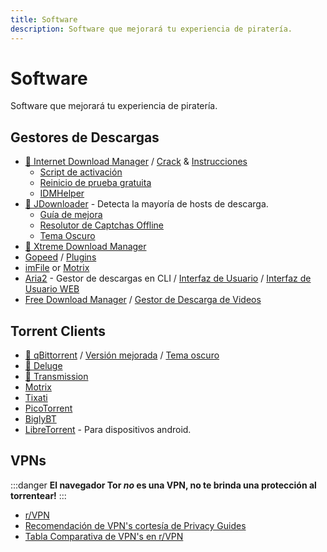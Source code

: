 ```yaml
---
title: Software
description: Software que mejorará tu experiencia de piratería.
---
```


# Software

Software que mejorará tu experiencia de piratería.

## Gestores de Descargas

- [🌟 Internet Download Manager](https://www.internetdownloadmanager.com) /
  [Crack](https://cracksurl.com/internet-download-manager) &
  [Instrucciones](https://rentry.org/installidm)
  - [Script de activación](https://github.com/lstprjct/IDM-Activation-Script)
  - [Reinicio de prueba gratuita](https://github.com/J2TEAM/idm-trial-reset)
  - [IDMHelper](https://github.com/unamer/IDMHelper)
- [🌟 JDownloader](https://jdownloader.org/jdownloader2) - Detecta la mayoría de hosts de descarga. 
  - [Guía de mejora](https://lemmy.world/post/3098414)
  - [Resolutor de Captchas Offline](https://github.com/cracker0dks/CaptchaSolver)
  - [Tema Oscuro](https://support.jdownloader.org/Knowledgebase/Article/View/dark-mode-theme)
- [🌟 Xtreme Download Manager](https://xtremedownloadmanager.com)
- [Gopeed](https://gopeed.com) /
  [Plugins](https://github.com/search?q=topic%3Agopeed-extension&type=repositories)
- [imFile](https://github.com/imfile-io/imfile-desktop) or
  [Motrix](https://motrix.app)
- [Aria2](https://aria2.github.io) - Gestor de descargas en CLI /
  [Interfaz de Usuario](https://persepolisdm.github.io) /
  [Interfaz de Usuario WEB](https://github.com/ziahamza/webui-aria2)
- [Free Download Manager](https://www.freedownloadmanager.org) /
  [Gestor de Descarga de Videos](https://github.com/meowcateatrat/elephant)

## Torrent Clients

- [🌟 qBittorrent](https://www.qbittorrent.org) /
  [Versión mejorada](https://github.com/c0re100/qBittorrent-Enhanced-Edition) /
  [Tema oscuro](https://draculatheme.com/qbittorrent)
- [🌟 Deluge](https://dev.deluge-torrent.org)
- [🌟 Transmission](https://transmissionbt.com)
- [Motrix](https://motrix.app)
- [Tixati](https://tixati.com)
- [PicoTorrent](https://picotorrent.org)
- [BiglyBT](https://www.biglybt.com)
- [LibreTorrent](https://github.com/proninyaroslav/libretorrent) - Para dispositivos android.

## VPNs

:::danger
  **El navegador Tor ***no*** es una VPN, no te brinda una protección al torrentear!**
:::

- [r/VPN](https://www.reddit.com/r/VPN)
- [Recomendación de VPN's cortesía de Privacy Guides](https://www.privacyguides.org/en/vpn) 
- [Tabla Comparativa de VPN's en r/VPN](https://www.reddit.com/m736zt)
